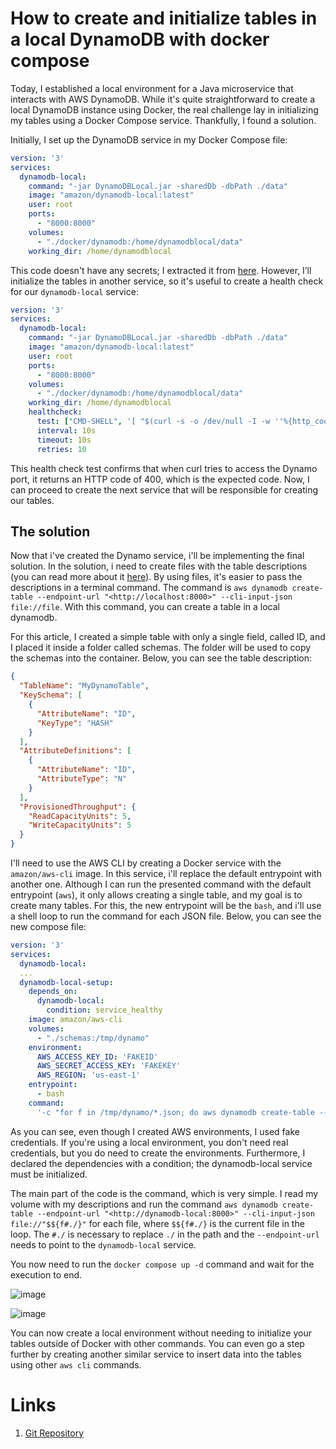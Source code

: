 # How to create and initialize tables in a local DynamoDB with docker compose

Today, I established a local environment for a Java microservice that interacts with AWS DynamoDB. While it's quite straightforward to create a local DynamoDB instance using Docker, the real challenge lay in initializing my tables using a Docker Compose service. Thankfully, I found a solution.

Initially, I set up the DynamoDB service in my Docker Compose file:

```yaml
version: '3'
services:
  dynamodb-local:
    command: "-jar DynamoDBLocal.jar -sharedDb -dbPath ./data"
    image: "amazon/dynamodb-local:latest"
    user: root
    ports:
      - "8000:8000"
    volumes:
      - "./docker/dynamodb:/home/dynamodblocal/data"
    working_dir: /home/dynamodblocal
```

This code doesn't have any secrets; I extracted it from [here](https://docs.aws.amazon.com/amazondynamodb/latest/developerguide/DynamoDBLocal.DownloadingAndRunning.html). However, I’ll initialize the tables in another service, so it's useful to create a health check for our `dynamodb-local` service:

```yaml
version: '3'
services:
  dynamodb-local:
    command: "-jar DynamoDBLocal.jar -sharedDb -dbPath ./data"
    image: "amazon/dynamodb-local:latest"
    user: root
    ports:
      - "8000:8000"
    volumes:
      - "./docker/dynamodb:/home/dynamodblocal/data"
    working_dir: /home/dynamodblocal
    healthcheck:
      test: ["CMD-SHELL", '[ "$(curl -s -o /dev/null -I -w ''%{http_code}'' http://localhost:8000)" == "400" ]']
      interval: 10s
      timeout: 10s
      retries: 10
```

This health check test confirms that when curl tries to access the Dynamo port, it returns an HTTP code of 400, which is the expected code. Now, I can proceed to create the next service that will be responsible for creating our tables.

## The solution

Now that i've created the Dynamo service, i'll be implementing the final solution. In the solution, i need to create files with the table descriptions (you can read more about it [here](https://docs.aws.amazon.com/amazondynamodb/latest/APIReference/API_DescribeTable.html)). By using files, it's easier to pass the descriptions in a terminal command. The command is `aws dynamodb create-table --endpoint-url "<http://localhost:8000>" --cli-input-json file://file`. With this command, you can create a table in a local dynamodb.

For this article, I created a simple table with only a single field, called ID, and I placed it inside a folder called schemas. The folder will be used to copy the schemas into the container. Below, you can see the table description:

```json
{
  "TableName": "MyDynamoTable",
  "KeySchema": [
    {
      "AttributeName": "ID",
      "KeyType": "HASH"
    }
  ],
  "AttributeDefinitions": [
    {
      "AttributeName": "ID",
      "AttributeType": "N"
    }
  ],
  "ProvisionedThroughput": {
    "ReadCapacityUnits": 5,
    "WriteCapacityUnits": 5
  }
}
```

I'll need to use the AWS CLI by creating a Docker service with the `amazon/aws-cli` image. In this service, i'll replace the default entrypoint with another one. Although I can run the presented command with the default entrypoint (`aws`), it only allows creating a single table, and my goal is to create many tables. For this, the new entrypoint will be the `bash`, and i'll use a shell loop to run the command for each JSON file. Below, you can see the new compose file:

```yaml
version: '3'
services:
  dynamodb-local:
  ... 
  dynamodb-local-setup:
    depends_on:
      dynamodb-local:
        condition: service_healthy 
    image: amazon/aws-cli
    volumes:
      - "./schemas:/tmp/dynamo"
    environment:
      AWS_ACCESS_KEY_ID: 'FAKEID'
      AWS_SECRET_ACCESS_KEY: 'FAKEKEY'
      AWS_REGION: 'us-east-1'
    entrypoint:
      - bash
    command:
      '-c "for f in /tmp/dynamo/*.json; do aws dynamodb create-table --endpoint-url "http://dynamodb-local:8000" --cli-input-json file://"$${f#./}"; done"'
```

As you can see, even though I created AWS environments, I used fake credentials. If you're using a local environment, you don't need real credentials, but you do need to create the environments. Furthermore, I declared the dependencies with a condition; the dynamodb-local service must be initialized.

The main part of the code is the command, which is very simple. I read my volume with my descriptions and run the command `aws dynamodb create-table --endpoint-url "<http://dynamodb-local:8000>" --cli-input-json file://"$${f#./}"` for each file, where `$${f#./}` is the current file in the loop. The `#./` is necessary to replace `./` in the path and the `--endpoint-url` needs to point to the `dynamodb-local` service.

You now need to run the `docker compose up -d` command and wait for the execution to end.

![image](https://github.com/danielarrais/local-dynamodb-article/assets/28496479/bccfb384-807e-42c4-af50-d8ed4a59e794)

![image](https://github.com/danielarrais/local-dynamodb-article/assets/28496479/9a421af0-dc26-4032-ae1a-316f6e511203)

You can now create a local environment without needing to initialize your tables outside of Docker with other commands. You can even go a step further by creating another similar service to insert data into the tables using other `aws cli` commands.

# Links

1. [Git Repository](https://github.com/danielarrais/local-dynamodb-article)